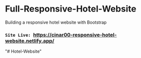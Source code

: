 # Full-Responsive-Hotel-Website
Building a responsive hotel website with Bootstrap

### `Site Live: `https://cinar00-responsive-hotel-website.netlify.app/
"# Hotel-Website" 
